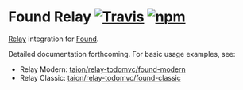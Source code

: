 # Found Relay [![Travis][build-badge]][build] [![npm][npm-badge]][npm]

[Relay](http://facebook.github.io/relay/) integration for [Found](https://github.com/4Catalyzer/found).

Detailed documentation forthcoming. For basic usage examples, see:

- Relay Modern: [taion/relay-todomvc/found-modern](https://github.com/taion/relay-todomvc/tree/found-modern)
- Relay Classic: [taion/relay-todomvc/found-classic](https://github.com/taion/relay-todomvc/tree/found-classic)

[build-badge]: https://img.shields.io/travis/4Catalyzer/found-relay/master.svg
[build]: https://travis-ci.org/4Catalyzer/found-relay

[npm-badge]: https://img.shields.io/npm/v/found-relay.svg
[npm]: https://www.npmjs.org/package/found-relay
